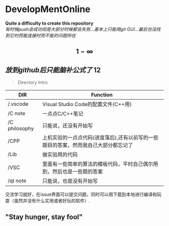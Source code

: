 # DevelopMentOnline
**Quite a difficulty to create this repository**  
*有时候push会成功但是大部分时候都会失败...基本上只能用git GUI...最后也没找到它时而能连接时而不能的问题所在*

## $$1-\infty$$
*放到github后只能脑补公式了*
12
---
>Directory Intro

|DIR|Function|
|---|---|
|/.vscode|Visual Studio Code的配置文件(C++用)|
|/C note|一点点C/C++笔记|
|/C philosophy|只能说，还没有开始写|
|/CPP|上机实验的一点点代码(进度落后),还有以前写的一些题目的答案，然而我自己大部分都忘记了|
|/Lib|做实验用的代码|
|/VSC|里面有一些简单的算法的模板代码，平时自己偶尔用到，然后也是一些题的答案|
|/qt note|只能说，也是没有开始写|

交流学习就好，在issue界面可以提交问题，同时可以用下载到本地进行编译和玩耍（虽然并没有什么实用或者好玩的软件）.

## "Stay hunger, stay fool"